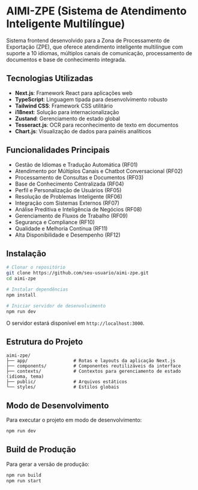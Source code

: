 # AIMI-ZPE (Sistema de Atendimento Inteligente Multilíngue)

Sistema frontend desenvolvido para a Zona de Processamento de Exportação (ZPE), que oferece atendimento inteligente multilíngue com suporte a 10 idiomas, múltiplos canais de comunicação, processamento de documentos e base de conhecimento integrada.

## Tecnologias Utilizadas

- **Next.js**: Framework React para aplicações web
- **TypeScript**: Linguagem tipada para desenvolvimento robusto
- **Tailwind CSS**: Framework CSS utilitário
- **i18next**: Solução para internacionalização
- **Zustand**: Gerenciamento de estado global
- **Tesseract.js**: OCR para reconhecimento de texto em documentos
- **Chart.js**: Visualização de dados para painéis analíticos

## Funcionalidades Principais

- Gestão de Idiomas e Tradução Automática (RF01)
- Atendimento por Múltiplos Canais e Chatbot Conversacional (RF02)
- Processamento de Consultas e Documentos (RF03)
- Base de Conhecimento Centralizada (RF04)
- Perfil e Personalização de Usuários (RF05)
- Resolução de Problemas Inteligente (RF06)
- Integração com Sistemas Externos (RF07)
- Análise Preditiva e Inteligência de Negócios (RF08)
- Gerenciamento de Fluxos de Trabalho (RF09)
- Segurança e Compliance (RF10)
- Qualidade e Melhoria Contínua (RF11)
- Alta Disponibilidade e Desempenho (RF12)

## Instalação

```bash
# Clonar o repositório
git clone https://github.com/seu-usuario/aimi-zpe.git
cd aimi-zpe

# Instalar dependências
npm install

# Iniciar servidor de desenvolvimento
npm run dev
```

O servidor estará disponível em `http://localhost:3000`.

## Estrutura do Projeto

```
aimi-zpe/
├── app/                 # Rotas e layouts da aplicação Next.js
├── components/          # Componentes reutilizáveis da interface
├── contexts/            # Contextos para gerenciamento de estado (idioma, tema)
├── public/              # Arquivos estáticos
└── styles/              # Estilos globais
```

## Modo de Desenvolvimento

Para executar o projeto em modo de desenvolvimento:

```bash
npm run dev
```

## Build de Produção

Para gerar a versão de produção:

```bash
npm run build
npm run start
``` 